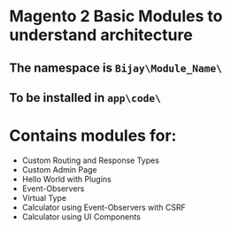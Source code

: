 # Magento 2 Basic Modules to understand architecture

## The namespace is `Bijay\Module_Name\`

## To be installed in `app\code\`

# Contains modules for:

- Custom Routing and Response Types
- Custom Admin Page
- Hello World with Plugins
- Event-Observers
- Virtual Type
- Calculator using Event-Observers with CSRF
- Calculator using UI Components